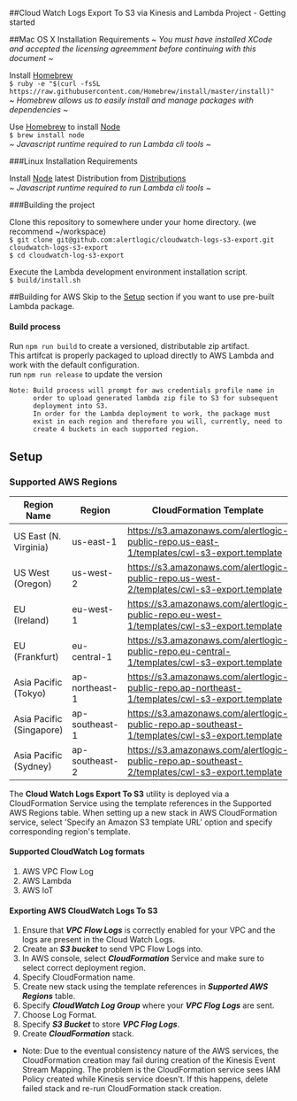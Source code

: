 ##Cloud Watch Logs Export To S3 via Kinesis and Lambda Project - Getting started  

##Mac OS X  Installation Requirements
*~ You must have installed XCode and accepted the licensing agreemment before continuing with this document ~*  

Install [Homebrew](http://brew.sh/)  
```$ ruby -e "$(curl -fsSL https://raw.githubusercontent.com/Homebrew/install/master/install)"```  
*~ Homebrew allows us to easily install and manage packages with dependencies ~*  

Use [Homebrew](http://brew.sh/) to install [Node](http://nodejs.org/)  
```$ brew install node```  
*~ Javascript runtime required to run Lambda cli tools ~*  

###Linux Installation Requirements

Install [Node](http://nodejs.org/) latest Distribution from [Distributions](https://nodejs.org/dist/v4.1.1/)  
*~ Javascript runtime required to run Lambda cli tools ~*  

###Building the project

Clone this repository to somewhere under your home directory.  (we recommend ~/workspace)  
```$ git clone git@github.com:alertlogic/cloudwatch-logs-s3-export.git cloudwatch-logs-s3-export```  
```$ cd cloudwatch-log-s3-export```  

Execute the Lambda development environment installation script.  
```$ build/install.sh```

##Building for AWS
Skip to the [Setup](#setup) section if you want to use pre-built Lambda package.
#### Build process
Run ```npm run build``` to create a versioned, distributable zip artifact.  
This artifcat is properly packaged to upload directly to AWS Lambda and work with the default configuration.  
run ```npm run release``` to update the version  

    Note: Build process will prompt for aws credentials profile name in 
          order to upload generated lambda zip file to S3 for subsequent 
          deployment into S3.
          In order for the Lambda deployment to work, the package must
          exist in each region and therefore you will, currently, need to
          create 4 buckets in each supported region.
          
## Setup

### Supported AWS Regions
  Region Name             | Region           | CloudFormation Template
 -------------------------| -----------------| -----------------
 US East (N. Virginia)    | us-east-1        | https://s3.amazonaws.com/alertlogic-public-repo.us-east-1/templates/cwl-s3-export.template
 US West (Oregon)         | us-west-2        | https://s3.amazonaws.com/alertlogic-public-repo.us-west-2/templates/cwl-s3-export.template
 EU (Ireland)			  | eu-west-1        | https://s3.amazonaws.com/alertlogic-public-repo.eu-west-1/templates/cwl-s3-export.template
 EU (Frankfurt)           | eu-central-1     | https://s3.amazonaws.com/alertlogic-public-repo.eu-central-1/templates/cwl-s3-export.template
 Asia Pacific (Tokyo)     | ap-northeast-1   | https://s3.amazonaws.com/alertlogic-public-repo.ap-northeast-1/templates/cwl-s3-export.template
 Asia Pacific (Singapore) | ap-southeast-1   | https://s3.amazonaws.com/alertlogic-public-repo.ap-southeast-1/templates/cwl-s3-export.template
 Asia Pacific (Sydney)    | ap-southeast-2   | https://s3.amazonaws.com/alertlogic-public-repo.ap-southeast-2/templates/cwl-s3-export.template

 

The **Cloud Watch Logs Export To S3** utility is deployed via a CloudFormation Service using the template references in the Supported AWS Regions table. When setting up a new stack in AWS CloudFormation service, select 'Specify an Amazon S3 template URL' option and specify corresponding region's template. 

#### Supported CloudWatch Log formats
1. AWS VPC Flow Log
2. AWS Lambda
3. AWS IoT

#### Exporting AWS CloudWatch Logs To S3
1. Ensure that ***VPC Flow Logs*** is correctly enabled for your VPC and the logs are present in the Cloud Watch Logs.
2. Create an ***S3 bucket*** to send VPC Flow Logs into.
3. In AWS console, select ***CloudFormation*** Service and make sure to select correct deployment region.
4. Specify CloudFormation name.
5. Create new stack using the template references in ***Supported AWS Regions*** table.
6. Specify ***CloudWatch Log Group*** where your ***VPC Flog Logs*** are sent.
7. Choose Log Format.
8. Specify ***S3 Bucket*** to store ***VPC Flog Logs***.
9. Create ***CloudFormation*** stack.

-
    Note: Due to the eventual consistency nature of the AWS services, the
    CloudFormation creation may fail during creation of the Kinesis Event
    Stream Mapping. The problem is the CloudFormation service sees IAM
    Policy created while Kinesis service doesn't. If this happens, delete
    failed stack and re-run CloudFormation stack creation.


